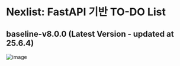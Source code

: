 # Nexlist: FastAPI 기반 TO-DO List
## baseline-v8.0.0 (Latest Version - updated at 25.6.4)
![image](https://github.com/user-attachments/assets/601a9393-6f3c-453c-8b94-a9f43750764a)
